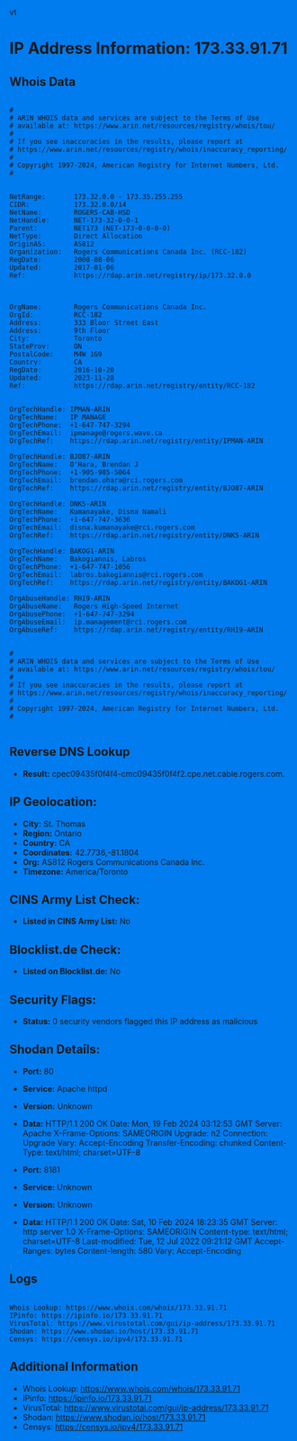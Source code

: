 vt
# IP Address Information: 173.33.91.71

## Whois Data
```

#
# ARIN WHOIS data and services are subject to the Terms of Use
# available at: https://www.arin.net/resources/registry/whois/tou/
#
# If you see inaccuracies in the results, please report at
# https://www.arin.net/resources/registry/whois/inaccuracy_reporting/
#
# Copyright 1997-2024, American Registry for Internet Numbers, Ltd.
#


NetRange:       173.32.0.0 - 173.35.255.255
CIDR:           173.32.0.0/14
NetName:        ROGERS-CAB-HSD
NetHandle:      NET-173-32-0-0-1
Parent:         NET173 (NET-173-0-0-0-0)
NetType:        Direct Allocation
OriginAS:       AS812
Organization:   Rogers Communications Canada Inc. (RCC-182)
RegDate:        2008-08-06
Updated:        2017-01-06
Ref:            https://rdap.arin.net/registry/ip/173.32.0.0



OrgName:        Rogers Communications Canada Inc.
OrgId:          RCC-182
Address:        333 Bloor Street East 
Address:        9th Floor
City:           Toronto
StateProv:      ON
PostalCode:     M4W 1G9
Country:        CA
RegDate:        2016-10-20
Updated:        2023-11-28
Ref:            https://rdap.arin.net/registry/entity/RCC-182


OrgTechHandle: IPMAN-ARIN
OrgTechName:   IP MANAGE
OrgTechPhone:  +1-647-747-3294 
OrgTechEmail:  ipmanage@rogers.wave.ca
OrgTechRef:    https://rdap.arin.net/registry/entity/IPMAN-ARIN

OrgTechHandle: BJO87-ARIN
OrgTechName:   O'Hara, Brendan J
OrgTechPhone:  +1-905-985-5064 
OrgTechEmail:  brendan.ohara@rci.rogers.com
OrgTechRef:    https://rdap.arin.net/registry/entity/BJO87-ARIN

OrgTechHandle: DNK5-ARIN
OrgTechName:   Kumanayake, Disna Namali
OrgTechPhone:  +1-647-747-3636 
OrgTechEmail:  disna.kumanayake@rci.rogers.com
OrgTechRef:    https://rdap.arin.net/registry/entity/DNK5-ARIN

OrgTechHandle: BAKOG1-ARIN
OrgTechName:   Bakogiannis, Labros 
OrgTechPhone:  +1-647-747-1056 
OrgTechEmail:  labros.bakogiannis@rci.rogers.com
OrgTechRef:    https://rdap.arin.net/registry/entity/BAKOG1-ARIN

OrgAbuseHandle: RHI9-ARIN
OrgAbuseName:   Rogers High-Speed Internet
OrgAbusePhone:  +1-647-747-3294 
OrgAbuseEmail:  ip.management@rci.rogers.com
OrgAbuseRef:    https://rdap.arin.net/registry/entity/RHI9-ARIN


#
# ARIN WHOIS data and services are subject to the Terms of Use
# available at: https://www.arin.net/resources/registry/whois/tou/
#
# If you see inaccuracies in the results, please report at
# https://www.arin.net/resources/registry/whois/inaccuracy_reporting/
#
# Copyright 1997-2024, American Registry for Internet Numbers, Ltd.
#


```
## Reverse DNS Lookup
- **Result:** cpec09435f0f4f4-cmc09435f0f4f2.cpe.net.cable.rogers.com.

## IP Geolocation:
- **City:** St. Thomas
- **Region:** Ontario
- **Country:** CA
- **Coordinates:** 42.7736,-81.1804
- **Org:** AS812 Rogers Communications Canada Inc.
- **Timezone:** America/Toronto

## CINS Army List Check:
- **Listed in CINS Army List:** 
No

## Blocklist.de Check:
- **Listed on Blocklist.de:** 
No

## Security Flags:
- **Status:** 0 security vendors flagged this IP address as malicious

## Shodan Details:
- **Port:** 80
- **Service:** Apache httpd
- **Version:** Unknown
- **Data:** HTTP/1.1 200 OK
Date: Mon, 19 Feb 2024 03:12:53 GMT
Server: Apache
X-Frame-Options: SAMEORIGIN
Upgrade: h2
Connection: Upgrade
Vary: Accept-Encoding
Transfer-Encoding: chunked
Content-Type: text/html; charset=UTF-8



- **Port:** 8181
- **Service:** Unknown
- **Version:** Unknown
- **Data:** HTTP/1.1 200 OK
Date: Sat, 10 Feb 2024 18:23:35 GMT
Server: http server 1.0
X-Frame-Options: SAMEORIGIN
Content-type: text/html; charset=UTF-8
Last-modified: Tue, 12 Jul 2022 09:21:12 GMT
Accept-Ranges: bytes
Content-length: 580
Vary: Accept-Encoding

<html style="background:#007cef">
<head>
<meta http-equiv="expires" content="0">
<script type='text/javascript'>
pr=(document.location.protocol == 'https:') ? 'https' : 'http';
pt=(location.port == '') ? '' : ':' + location.port;
redirect_suffix = "/redirect.html?count="+Math.random();
if(location.hostname.indexOf(':') == -1)
{
location.href=pr+"://"+location.hostname+pt+redirect_suffix;
}
else	//could be ipv6 addr
{
var url = "";
url=pr+"://["+ location.hostname.replace(/[\[\]]/g, '') +"]"+pt+redirect_suffix;
location.href = url;
}
</script>
</head>
<body>
</body>
</html>


## Logs
```

Whois Lookup: https://www.whois.com/whois/173.33.91.71
IPinfo: https://ipinfo.io/173.33.91.71
VirusTotal: https://www.virustotal.com/gui/ip-address/173.33.91.71
Shodan: https://www.shodan.io/host/173.33.91.71
Censys: https://censys.io/ipv4/173.33.91.71

```
## Additional Information
- Whois Lookup: https://www.whois.com/whois/173.33.91.71
- IPinfo: https://ipinfo.io/173.33.91.71
- VirusTotal: https://www.virustotal.com/gui/ip-address/173.33.91.71
- Shodan: https://www.shodan.io/host/173.33.91.71
- Censys: https://censys.io/ipv4/173.33.91.71

